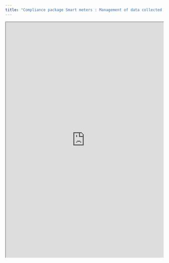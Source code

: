 ```yaml
---
title: "Compliance package Smart meters : Management of data collected in the home and transmitted outside to allow the remote control of certain appliances within the home"
---
```




<iframe height="750" width="100%" src="https://ewelton.github.io/ktest/wiki.html#Compliance%20package%20Smart%20meters%20:%20Management%20of%20data%20collected%20in%20the%20home%20and%20transmitted%20outside%20to%20allow%20the%20remote%20control%20of%20certain%20appliances%20within%20the%20home"></iframe>
